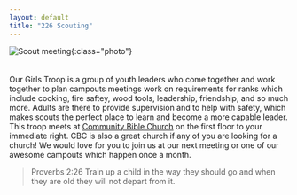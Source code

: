 ```yaml
---
layout: default
title: "226 Scouting"
---
```


![Scout meeting](https://cbc-scouts-226.s3.amazonaws.com/girls_troop_main.jpg){:class="photo"} <br><br><br>
Our Girls Troop is a group of youth leaders who come together and work together to plan campouts meetings work on requirements for ranks which include cooking, fire saftey, wood tools, leadership, friendship, and so much more. Adults are there to provide supervision and to help with safety, which makes scouts the perfect place to learn and become a more capable leader. This troop meets at [Community Bible Church](https://www.google.com/maps/place/Community+Bible+Church/@29.6083609,-98.4551142,17z/data=!3m1!4b1!4m5!3m4!1s0x865c61f893143835:0x6a9757940e4df853!8m2!3d29.6083609!4d-98.4529255) on the first floor to your immediate right. CBC is also a great church if any of you are looking for a church! We would love for you to join us at our next meeting or one of our awesome campouts which happen once a month.
> Proverbs 2:26 Train up a child in the way they should go and when they are old they will not depart from it.

